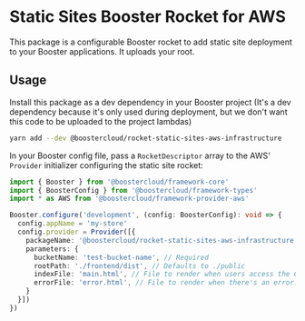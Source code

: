 # Static Sites Booster Rocket for AWS

This package is a configurable Booster rocket to add static site deployment to your Booster applications. It uploads your root.

## Usage

Install this package as a dev dependency in your Booster project (It's a dev dependency because it's only used during deployment, but we don't want this code to be uploaded to the project lambdas)

```sh
yarn add --dev @boostercloud/rocket-static-sites-aws-infrastructure
```

In your Booster config file, pass a `RocketDescriptor` array to the AWS' `Provider` initializer configuring the static site rocket:

```typescript
import { Booster } from '@boostercloud/framework-core'
import { BoosterConfig } from '@boostercloud/framework-types'
import * as AWS from '@boostercloud/framework-provider-aws'

Booster.configure('development', (config: BoosterConfig): void => {
  config.appName = 'my-store'
  config.provider = Provider([{
    packageName: '@boostercloud/rocket-static-sites-aws-infrastructure', 
    parameters: {
      bucketName: 'test-bucket-name', // Required
      rootPath: './frontend/dist', // Defaults to ./public
      indexFile: 'main.html', // File to render when users access the CLoudFormation URL. Defaults to index.html
      errorFile: 'error.html', // File to render when there's an error. Defaults to 404.html
    }
  }])
})
```
